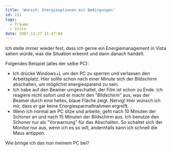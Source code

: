 ```yaml
---
title: 'Wunsch: Energieoptionen mit Bedingungen'
id: 131
tags:
  - Träume
  - Vista
date: 2007-11-27 11:47:04
---
```


Ich stelle immer wieder fest, dass ich gerne ein Energiemanagement in Vista sehen w&#xFC;rde, was die Situation erkennt und dann danach handelt.

Folgendes Beispiel (alles der selbe PC):

*   Ich dr&#xFC;cke Windows+L um den PC zu sperren und verlassen den Arbeitsplatz. Hier sollte schon nach einer Minute sich der Bildschirm abschalten, um m&#xF6;glichst energiesparend zu sein.
*   Ich habe auf den Beamer umgeschaltet, der Film ist schon zu Ende. Ich reagiere nicht sofort und er macht den &quot;Bildschirm&quot; aus, was der Beamer durch eine helles, blaue Fl&#xE4;che zeigt. Nervig! Hier w&#xFC;nsch ich mir, dass er gar keine Energiesparma&#xDF;nahmen ergreift.
*   Wenn ich normal am PC sitze und arbeite, geht nach 10 Minuten der Schoner an und nach 15 Minuten der Bildschirm aus. Ich benutze den Schoner nur als &quot;Vorwarnung&quot; f&#xFC;r das Abschalten. So schaltet sich der Monitor nur aus, wenn ich es so will, andernfalls kann ich schnell die Maus antippen.  

Wie bringe ich das nun meinem PC bei?